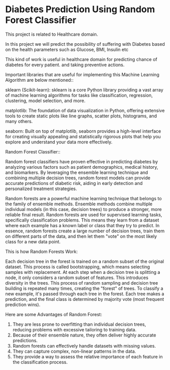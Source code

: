 # Diabetes Prediction Using Random Forest Classifier

This project is related to Healthcare domain.

In this project we will predict the possibility of suffering with Diabetes based on the
health parameters such as Glucose, BMI, Insulin etc

This kind of work is useful in healthcare domain for predicting chance of diabetes for every patient. 
and taking preventive actions.

Important libraries that are useful for implementing this Machine Learning Algorithm are below mentioned::

sklearn (Scikit-learn):  sklearn is a core Python library providing a vast array of machine learning algorithms for tasks like classification, regression, clustering, model selection, and more.

matplotlib: The foundation of data visualization in Python, offering extensive tools to create static plots like line graphs, scatter plots, histograms, and many others.

seaborn: Built on top of matplotlib, seaborn provides a high-level interface for creating visually appealing and statistically rigorous plots that help you explore and understand your data more effectively.

Random Forest Classifier::

Random forest classifiers have proven effective in predicting diabetes by analyzing various factors such as patient demographics, medical history, and biomarkers.
By leveraging the ensemble learning technique and combining multiple decision trees, random forest models can provide accurate predictions of diabetic risk, aiding in early detection and personalized treatment strategies.

Random forests are a powerful machine learning technique that belongs to the family of ensemble methods. Ensemble methods combine multiple individual models (in this case, decision trees) to produce a stronger, more reliable final result.
Random forests are used for supervised learning tasks, specifically classification problems. This means they learn from a dataset where each example has a known label or class that they try to predict.
In essence, random forests create a large number of decision trees, train them on different parts of the data, and then let them "vote" on the most likely class for a new data point.

This is how Random Forests Work:

Each decision tree in the forest is trained on a random subset of the original dataset. This process is called bootstrapping, which means selecting samples with replacement.
At each step when a decision tree is splitting a node, it only considers a random subset of features. This introduces diversity in the trees.
This process of random sampling and decision tree building is repeated many times, creating the "forest" of trees.
To classify a new example, it's passed through each tree in the forest. Each tree makes a prediction, and the final class is determined by majority vote (most frequent prediction wins).

Here are some Advantages of Random Forest:

1. They are less prone to overfitting than individual decision trees, reducing problems with excessive tailoring to training data.
2. Because of their ensemble nature, they often deliver highly accurate  predictions.
3. Random forests can effectively handle datasets with missing values.
4. They can capture complex, non-linear patterns in the data.
5. They provide a way to assess the relative importance of each feature in the classification process.









